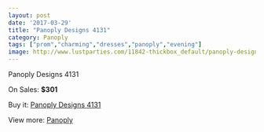 ```yaml
---
layout: post
date: '2017-03-29'
title: "Panoply Designs 4131"
category: Panoply
tags: ["prom","charming","dresses","panoply","evening"]
image: http://www.lustparties.com/11842-thickbox_default/panoply-designs-4131.jpg
---
```

Panoply Designs 4131

On Sales: **$301**
<a href="https://www.lustparties.com/en/panoply/4286-panoply-designs-4131.html"><amp-img layout="responsive" width="600" height="600" src="//www.lustparties.com/11842-thickbox_default/panoply-designs-4131.jpg" alt="Panoply Designs 4131 0" /></a>

Buy it: [Panoply Designs 4131](https://www.lustparties.com/en/panoply/4286-panoply-designs-4131.html "Panoply Designs 4131")

View more: [Panoply](https://www.lustparties.com/en/21-panoply "Panoply")